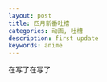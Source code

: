 ```yaml
---
layout: post
title: 四月新番吐槽
categories: 动画, 吐槽
description: first update
keywords: anime
---
```


在写了在写了